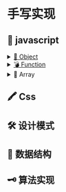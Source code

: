 # 手写实现

## 📜 javascript

<details for="Object">
<summary><a href="./javascript/Object/readme.md">🦆 Object</a></summary>

- [new](./javascript/Object/new/readme.md)
- [instanceof](./javascript/Object/instanceof/readme.md)
- [继承]()
- [create](./javascript/Object/create/readme.md)
</details>
<details for="Function">
<summary><a href="./javascript/Function/readme.md">💣 Function</a></summary>

- [apply](./javascript/Function/apply.md)
- [call](./javascript/Function/call.md)

</details>
<details for="Array">
  <summary>🛒 Array</summary>
</details>

## 🖍 Css

## 🛠 设计模式

## 🔗 数据结构

## 🗝 算法实现
